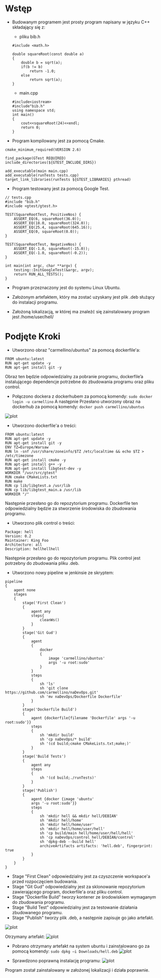 # Wstęp

- Budowanym programem jest prosty program napisany w języku C++ składający się z:
    * pliku bib.h
    ```
    #include <math.h>

    double squareRoot(const double a) 
    {
        double b = sqrt(a);
        if(b != b) 
            return -1.0;
        else
            return sqrt(a);
    }

    ```

    * main.cpp
    ```
    #include<iostream>
    #include"bib.h"
    using namespace std;
    int main()
    {
        cout<<squareRoot(24)<<endl;
        return 0;
    }
    ```

- Program kompilowany jest za pomocą Cmake.
```
cmake_minimum_required(VERSION 2.6)
 
find_package(GTest REQUIRED)
include_directories(${GTEST_INCLUDE_DIRS})
 
add_executable(main main.cpp)
add_executable(runTests tests.cpp)
target_link_libraries(runTests ${GTEST_LIBRARIES} pthread)
```

- Program testowany jest za pomocą Google Test.
```
// tests.cpp
#include "bib.h"
#include <gtest/gtest.h>
 
TEST(SquareRootTest, PositiveNos) { 
    ASSERT_EQ(6, squareRoot(36.0));
    ASSERT_EQ(18.0, squareRoot(324.0));
    ASSERT_EQ(25.4, squareRoot(645.16));
    ASSERT_EQ(0, squareRoot(0.0));
}
 
TEST(SquareRootTest, NegativeNos) {
    ASSERT_EQ(-1.0, squareRoot(-15.0));
    ASSERT_EQ(-1.0, squareRoot(-0.2));
}
 
int main(int argc, char **argv) {
    testing::InitGoogleTest(&argc, argv);
    return RUN_ALL_TESTS();
}
```

- Program przeznaczony jest do systemu Linux Ubuntu.

- Założonym artefaktem, który ma zostać uzyskany jest plik .deb służący do instalacji programu.

- Założoną lokalizacją, w której ma znaleźć się zainstalowany program jest /home/user/hell/

# Podjęte Kroki

- Utworzono obraz "carmellino/ubuntus" za pomocą dockerfile'a:
```
FROM ubuntu:latest
RUN apt-get update -y
RUN apt-get install git -y
```
Obraz ten będzie odpowiedzialny za pobranie programu, dockerfile’a instalującego dependencje
potrzebne do zbudowania programu oraz pliku control.

- Połączono dockera z dockerhubem za pomocą komendy:
`sudo docker login -u carmellino`
A następnie Przesłano utworzony obraz na dockerhub za pomocą komendy:
`docker push carmellino/ubuntus`

![plot](./screeny/0.png)

- Utworzono dockerfile'a o treści:
```
FROM ubuntu:latest
RUN apt-get update -y
RUN apt-get install git -y
ENV TZ=Europe/Warsaw
RUN ln -snf /usr/share/zoneinfo/$TZ /etc/localtime && echo $TZ > /etc/timezone
RUN apt-get install cmake -y
RUN apt-get install g++ -y
RUN apt-get install libgtest-dev -y
WORKDIR "/usr/src/gtest"
RUN cmake CMakeLists.txt
RUN make
RUN cp lib/libgtest.a /usr/lib
RUN cp lib/libgtest_main.a /usr/lib
WORKDIR "/"
```
Następnie przesłano go do repozytorium programu.
Dockerfile ten odpowiedzialny będzie za stworzenie środowiska do zbudowania programu.

- Utworzono plik control o treści:
```
Package: hell
Version: 0.2
Maintainer: King Foo
Architecture: all
Description: hellhellhell
```
Następnie przesłano go do repozytorium programu. Plik control jest potrzebny do zbudowania pliku .deb.

- Utworzono nowy pipeline w jenkinsie ze skryptem:
```
pipeline
{
    agent none
    stages
    {
        stage('First Clean')
        {
            agent any
            steps{
                cleanWs()
            }
        }
        stage('Git Gud') 
        {
            agent 
            {
                docker 
                {
                    image 'carmellino/ubuntus' 
                    args '-u root:sudo'
                }
            }
            steps 
            {
                sh 'ls'
                sh 'git clone https://github.com/carmellino/naDevOps.git'
                sh 'mv naDevOps/Dockerfile Dockerfile'
            }
        }
        stage('Dockerfile Build')
        {
            agent {dockerfile{filename 'Dockerfile' args '-u root:sudo'}}
            steps
            {
                sh 'mkdir build'
                sh 'cp naDevOps/* build'
                sh '(cd build;cmake CMakeLists.txt;make;)'
            }
        }
        stage('Build Tests')
        {
            agent any
            steps
            {
                sh '(cd build;./runTests)'
            }
        }
        stage('Publish')
        {
            agent {docker {image 'ubuntu' 
            args '-u root:sudo'}}
            steps
            {
                sh 'mkdir hell && mkdir hell/DEBIAN'
                sh 'mkdir hell/home'
                sh 'mkdir hell/home/user'
                sh 'mkdir hell/home/user/hell'
                sh 'cp build/main hell/home/user/hell/hell'
                sh 'cp naDevOps/control hell/DEBIAN/control'
                sh 'dpkg-deb --build hell'
                archiveArtifacts artifacts: 'hell.deb', fingerprint: true
            }
        }
    }
}
```

* Stage "First Clean" odpowiedzialny jest za czyszczenie workspace'a przed rozpoczęciem budowania.
* Stage "Git Gud" odpowiedzialny jest za sklonowanie repozytorium zawierającego program, dockerfile'a oraz pliku control.
* Stage "Dockerfile Build" tworzy kontener ze środowiskiem wymaganym do zbudowania programu.
* Stage "Build Test" odpowiedzialny jest za testowanie działania zbudowanego programu.
* Stage "Publish" tworzy plik .deb, a następnie zapisuje go jako artefakt.

![plot](./screeny/1.png)

Otrzymany artefakt:
![plot](./screeny/2.png)

- Pobrano otrzymany artefakt na system ubuntu i zainstalowano go za pomocą komendy:
`sudo dpkg –i Downloads/hell.deb`
![plot](./screeny/3.png)

- Sprawdzono poprawną instalację programu:
![plot](./screeny/4.png)

Program został zainstalowany w założonej lokalizacji i działa poprawnie.
